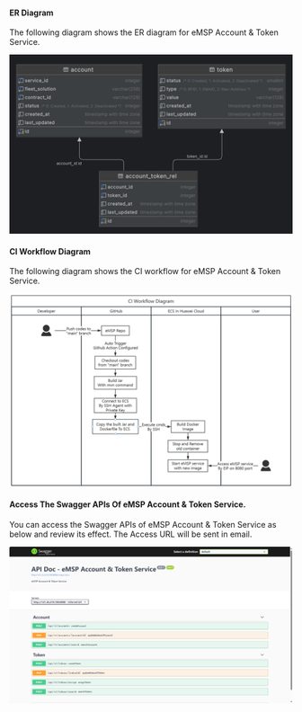 #### ER Diagram
The following diagram shows the ER diagram for eMSP Account & Token Service.

![](images/emsp-ER.png)

#### CI Workflow Diagram
The following diagram shows the CI workflow for eMSP Account & Token Service.

![](images/emsp-ci.png)

#### Access The Swagger APIs Of eMSP Account & Token Service.
You can access the Swagger APIs of eMSP Account & Token Service as below and review its effect.
The Access URL will be sent in email.

![](images/swagger_apis.png)
